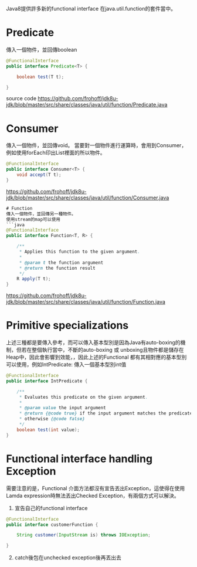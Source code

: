Java8提供許多新的functional interface 在java.util.function的套件當中。
# Predicate
傳入一個物件，並回傳boolean

```java
@FunctionalInterface
public interface Predicate<T> {

    boolean test(T t);

}
```
source code
https://github.com/frohoff/jdk8u-jdk/blob/master/src/share/classes/java/util/function/Predicate.java

# Consumer
傳入一個物件，並回傳void。
當要對一個物件進行運算時，會用到Consumer，例如使用forEach印出List裡面的所以物件。
```java
@FunctionalInterface
public interface Consumer<T> {
    void accept(T t);
}
```
https://github.com/frohoff/jdk8u-jdk/blob/master/src/share/classes/java/util/function/Consumer.java
```java
# Function
傳入一個物件，並回傳另一種物件。
使用stream的map可以使用
```java
@FunctionalInterface
public interface Function<T, R> {

    /**
     * Applies this function to the given argument.
     *
     * @param t the function argument
     * @return the function result
     */
    R apply(T t);
}
```

https://github.com/frohoff/jdk8u-jdk/blob/master/src/share/classes/java/util/function/Function.java

# Primitive specializations
上述三種都是要傳入參考，而可以傳入基本型別是因為Java有auto-boxing的機制，但若在整個執行當中，不斷的auto-boxing 或 unboxing且物件都是儲存在Heap中，因此會影響到效能，，因此上述的Functional 都有其相對應的基本型別可以使用，例如IntPredicate:
傳入一個基本型別int值

```java
@FunctionalInterface
public interface IntPredicate {

    /**
     * Evaluates this predicate on the given argument.
     *
     * @param value the input argument
     * @return {@code true} if the input argument matches the predicate,
     * otherwise {@code false}
     */
    boolean test(int value);
}
```

# Functional interface handling Exception
需要注意的是，Functional 介面方法都沒有宣告丟出Exception，這使得在使用Lamda expression時無法丟出Checked Exception，有兩個方式可以解決。
1. 宣告自己的functional interface
```java
@FunctionalInterface
public interface customerFunction {

    String customer(InputStream is) throws IOException;

}
```
2. catch後包在unchecked exception後再丟出去